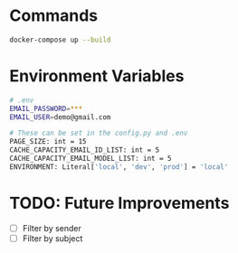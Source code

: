 # Commands
```sh
docker-compose up --build
```
# Environment Variables
```sh
# .env
EMAIL_PASSWORD=***
EMAIL_USER=demo@gmail.com

# These can be set in the config.py and .env
PAGE_SIZE: int = 15
CACHE_CAPACITY_EMAIL_ID_LIST: int = 5
CACHE_CAPACITY_EMAIL_MODEL_LIST: int = 5
ENVIRONMENT: Literal['local', 'dev', 'prod'] = 'local'
```

# TODO: Future Improvements
- [ ] Filter by sender
- [ ] Filter by subject